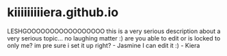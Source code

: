 # kiiiiiiiiiera.github.io
LESHGOOOOOOOOOOOOOOOOO this is a very serious description about a very serious topic... no laughing matter :)
are you able to edit or is locked to only me? im pre sure i set it up right? - Jasmine
I can edit it :) - Kiera
